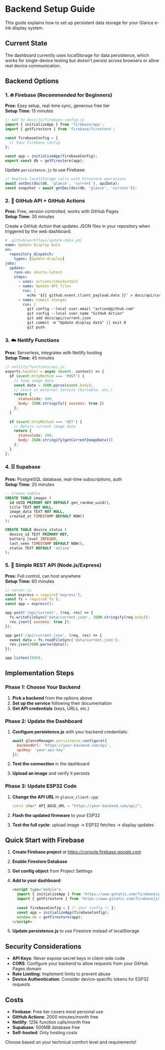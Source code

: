 # Backend Setup Guide

This guide explains how to set up persistent data storage for your Glance e-ink display system.

## Current State

The dashboard currently uses localStorage for data persistence, which works for single-device testing but doesn't persist across browsers or allow real device communication.

## Backend Options

### 1. 🔥 Firebase (Recommended for Beginners)

**Pros:** Easy setup, real-time sync, generous free tier  
**Setup Time:** 15 minutes

```javascript
// Add to docs/js/firebase-config.js
import { initializeApp } from 'firebase/app';
import { getFirestore } from 'firebase/firestore';

const firebaseConfig = {
  // Your Firebase config
};

const app = initializeApp(firebaseConfig);
export const db = getFirestore(app);
```

Update `persistence.js` to use Firebase:
```javascript
// Replace localStorage calls with Firestore operations
await setDoc(doc(db, 'glance', 'current'), apiData);
const snapshot = await getDoc(doc(db, 'glance', 'current'));
```

### 2. 🐙 GitHub API + GitHub Actions

**Pros:** Free, version controlled, works with GitHub Pages  
**Setup Time:** 30 minutes

Create a GitHub Action that updates JSON files in your repository when triggered by the web dashboard.

```yaml
# .github/workflows/update-data.yml
name: Update Display Data
on:
  repository_dispatch:
    types: [update-display]
jobs:
  update:
    runs-on: ubuntu-latest
    steps:
      - uses: actions/checkout@v2
      - name: Update API files
        run: |
          echo '${{ github.event.client_payload.data }}' > docs/api/current.json
      - name: Commit changes
        run: |
          git config --local user.email "action@github.com"
          git config --local user.name "GitHub Action"
          git add docs/api/current.json
          git commit -m "Update display data" || exit 0
          git push
```

### 3. ☁️ Netlify Functions

**Pros:** Serverless, integrates with Netlify hosting  
**Setup Time:** 45 minutes

```javascript
// netlify/functions/api.js
exports.handler = async (event, context) => {
  if (event.httpMethod === 'POST') {
    // Save image data
    const data = JSON.parse(event.body);
    // Store in external service (Airtable, etc.)
    return {
      statusCode: 200,
      body: JSON.stringify({ success: true })
    };
  }
  
  if (event.httpMethod === 'GET') {
    // Return current image data
    return {
      statusCode: 200,
      body: JSON.stringify(getCurrentImageData())
    };
  }
};
```

### 4. 🗄️ Supabase

**Pros:** PostgreSQL database, real-time subscriptions, auth  
**Setup Time:** 20 minutes

```sql
-- Create tables
CREATE TABLE images (
  id UUID PRIMARY KEY DEFAULT gen_random_uuid(),
  title TEXT NOT NULL,
  image_data TEXT NOT NULL,
  created_at TIMESTAMP DEFAULT NOW()
);

CREATE TABLE device_status (
  device_id TEXT PRIMARY KEY,
  battery_level INTEGER,
  last_seen TIMESTAMP DEFAULT NOW(),
  status TEXT DEFAULT 'online'
);
```

### 5. 🔧 Simple REST API (Node.js/Express)

**Pros:** Full control, can host anywhere  
**Setup Time:** 60 minutes

```javascript
// server.js
const express = require('express');
const fs = require('fs');
const app = express();

app.post('/api/current', (req, res) => {
  fs.writeFileSync('data/current.json', JSON.stringify(req.body));
  res.json({ success: true });
});

app.get('/api/current.json', (req, res) => {
  const data = fs.readFileSync('data/current.json');
  res.json(JSON.parse(data));
});

app.listen(3000);
```

## Implementation Steps

### Phase 1: Choose Your Backend
1. **Pick a backend** from the options above
2. **Set up the service** following their documentation
3. **Get API credentials** (keys, URLs, etc.)

### Phase 2: Update the Dashboard
1. **Configure persistence.js** with your backend credentials:
   ```javascript
   await glanceManager.persistence.configure({
     backendUrl: 'https://your-backend.com/api',
     apiKey: 'your-api-key'
   });
   ```

2. **Test the connection** in the dashboard
3. **Upload an image** and verify it persists

### Phase 3: Update ESP32 Code
1. **Change the API URL** in `glance_client.cpp`:
   ```cpp
   const char* API_BASE_URL = "https://your-backend.com/api/";
   ```

2. **Flash the updated firmware** to your ESP32
3. **Test the full cycle**: upload image → ESP32 fetches → display updates

## Quick Start with Firebase

1. **Create Firebase project** at https://console.firebase.google.com
2. **Enable Firestore Database**
3. **Get config object** from Project Settings
4. **Add to your dashboard**:
   ```html
   <script type="module">
     import { initializeApp } from 'https://www.gstatic.com/firebasejs/9.0.0/firebase-app.js';
     import { getFirestore } from 'https://www.gstatic.com/firebasejs/9.0.0/firebase-firestore.js';
     
     const firebaseConfig = { /* your config */ };
     const app = initializeApp(firebaseConfig);
     window.db = getFirestore(app);
   </script>
   ```

5. **Update persistence.js** to use Firestore instead of localStorage

## Security Considerations

- **API Keys**: Never expose secret keys in client-side code
- **CORS**: Configure your backend to allow requests from your GitHub Pages domain
- **Rate Limiting**: Implement limits to prevent abuse
- **Device Authentication**: Consider device-specific tokens for ESP32 requests

## Costs

- **Firebase**: Free tier covers most personal use
- **GitHub Actions**: 2000 minutes/month free
- **Netlify**: 125k function calls/month free
- **Supabase**: 500MB database free
- **Self-hosted**: Only hosting costs

Choose based on your technical comfort level and requirements!